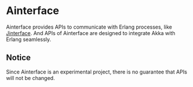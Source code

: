 # Ainterface

Ainterface provides APIs to communicate with Erlang processes, like [Jinterface](http://www.erlang.org/doc/apps/jinterface/jinterface_users_guide.html).
And APIs of Ainterface are designed to integrate Akka with Erlang seamlessly.

## Notice

Since Ainterface is an experimental project, there is no guarantee that APIs will not be changed.
